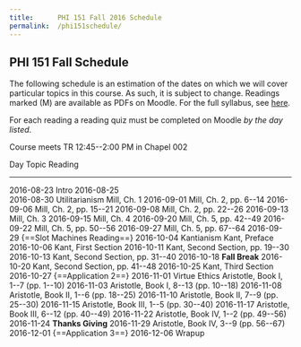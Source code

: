 ```yaml
---
title:      PHI 151 Fall 2016 Schedule
permalink:  /phi151schedule/
---
```



## PHI 151 Fall Schedule ##

The following schedule is an estimation of the dates on which we will
cover particular topics in this course. As such, it is subject to
change. Readings marked (M) are available as PDFs on Moodle.  For the full syllabus, see [here](http://dansheffler.com/phi151syllabus/).

For each reading a reading quiz must be completed on
Moodle *by the day listed*.

Course meets TR 12:45--2:00 PM in Chapel 002

Day           Topic             Reading
------------- ----------------- -------------------------------------
2016-08-23    Intro
2016-08-25                  
2016-08-30    Utilitarianism    Mill, Ch. 1
2016-09-01                      Mill, Ch. 2, pp. 6--14
2016-09-06                      Mill, Ch. 2, pp. 15--21
2016-09-08                      Mill, Ch. 2, pp. 22--26
2016-09-13                      Mill, Ch. 3
2016-09-15                      Mill, Ch. 4
2016-09-20                      Mill, Ch. 5, pp. 42--49
2016-09-22                      Mill, Ch. 5, pp. 50--56
2016-09-27                      Mill, Ch. 5, pp. 67--64
2016-09-29                      {==Slot Machines Reading==}
2016-10-04    Kantianism        Kant, Preface
2016-10-06                      Kant, First Section
2016-10-11                      Kant, Second Section, pp. 19--30
2016-10-13                      Kant, Second Section, pp. 31--40
2016-10-18                      **Fall Break**
2016-10-20                      Kant, Second Section, pp. 41--48
2016-10-25                      Kant, Third Section
2016-10-27                      {==Application 2==}
2016-11-01    Virtue Ethics     Aristotle, Book I, 1--7 (pp. 1--10)
2016-11-03                      Aristotle, Book I, 8--13 (pp. 10--18)
2016-11-08                      Aristotle, Book II, 1--6 (pp. 18--25)
2016-11-10                      Aristotle, Book II, 7--9 (pp. 25--30)
2016-11-15                      Aristotle, Book III, 1--5 (pp. 30--40)
2016-11-17                      Aristotle, Book III, 6--12 (pp. 40--49)
2016-11-22                      Aristotle, Book IV, 1--2 (pp. 49--56)
2016-11-24                      **Thanks Giving**
2016-11-29                      Aristotle, Book IV, 3--9 (pp. 56--67)
2016-12-01                      {==Application 3==}
2016-12-06                      Wrapup
                            







